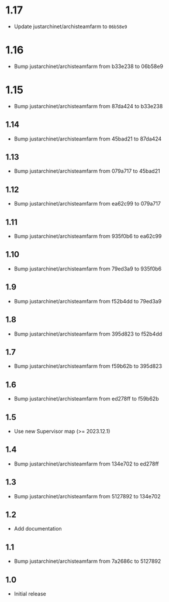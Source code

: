 # 1.17
- Update justarchinet/archisteamfarm to `06b58e9`
# 1.16
- Bump justarchinet/archisteamfarm from b33e238 to 06b58e9
# 1.15
- Bump justarchinet/archisteamfarm from 87da424 to b33e238
## 1.14
- Bump justarchinet/archisteamfarm from 45bad21 to 87da424
## 1.13
- Bump justarchinet/archisteamfarm from 079a717 to 45bad21
## 1.12
- Bump justarchinet/archisteamfarm from ea62c99 to 079a717
## 1.11
- Bump justarchinet/archisteamfarm from 935f0b6 to ea62c99
## 1.10
- Bump justarchinet/archisteamfarm from 79ed3a9 to 935f0b6
## 1.9
- Bump justarchinet/archisteamfarm from f52b4dd to 79ed3a9
## 1.8
- Bump justarchinet/archisteamfarm from 395d823 to f52b4dd
## 1.7
- Bump justarchinet/archisteamfarm from f59b62b to 395d823
## 1.6
- Bump justarchinet/archisteamfarm from ed278ff to f59b62b
## 1.5
- Use new Supervisor map (>= 2023.12.1)
## 1.4
- Bump justarchinet/archisteamfarm from 134e702 to ed278ff
## 1.3
- Bump justarchinet/archisteamfarm from 5127892 to 134e702
## 1.2
- Add documentation
## 1.1
- Bump justarchinet/archisteamfarm from 7a2686c to 5127892
## 1.0
- Initial release
